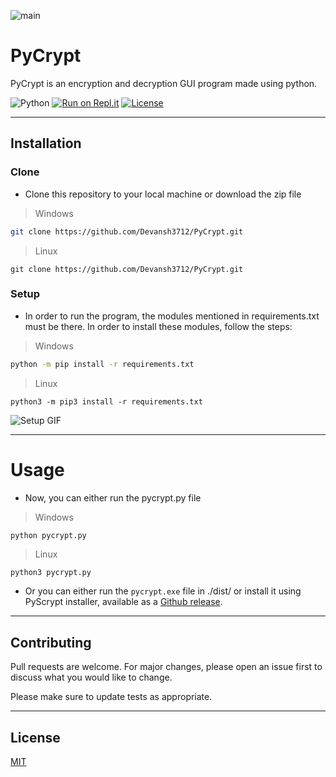 ![main](https://user-images.githubusercontent.com/58616444/89149689-a9d11600-d57a-11ea-97a4-9c59e9fc30a6.PNG)

# PyCrypt
PyCrypt is an encryption and decryption GUI program made using python.

![Python](https://img.shields.io/badge/-Python-000000?style=flat&logo=python)
[![Run on Repl.it](https://repl.it/badge/github/Devansh3712/PyCrypt)](https://repl.it/github/Devansh3712/PyCrypt)
[![License](http://img.shields.io/:license-mit-blue.svg)](http://doge.mit-license.org)

---

## Installation

### Clone
- Clone this repository to your local machine or download the zip file 
> Windows
```bash
git clone https://github.com/Devansh3712/PyCrypt.git
```
> Linux
```shell
git clone https://github.com/Devansh3712/PyCrypt.git
```

### Setup
- In order to run the program, the modules mentioned in requirements.txt must be there. In order to install these modules, follow the steps:
> Windows
```bash
python -m pip install -r requirements.txt
```
> Linux
```shell
python3 -m pip3 install -r requirements.txt
```

![Setup GIF](https://user-images.githubusercontent.com/58616444/89149648-93c35580-d57a-11ea-8d38-e63ee375d609.gif)

---

# Usage
- Now, you can either run the pycrypt.py file
> Windows
```bash
python pycrypt.py
```
> Linux
```shell
python3 pycrypt.py
```

- Or you can either run the `pycrypt.exe` file in ./dist/ or install it using PyScrypt installer, available as a <a href="https://github.com/Devansh3712/PyCrypt/releases/tag/v1.0" target="_blank">Github release</a>.

---

## Contributing
Pull requests are welcome. For major changes, please open an issue first to discuss what you would like to change.

Please make sure to update tests as appropriate.

---

## License
[MIT](https://choosealicense.com/licenses/mit/)
